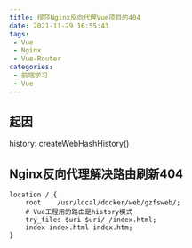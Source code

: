 ```yaml
---
title: 缪莎Nginx反向代理Vue项目的404
date: 2021-11-29 16:55:43
tags:
 - Vue
 - Nginx
 - Vue-Router
categories:
 - 前端学习
 - Vue
---
```


## 起因

  history: createWebHashHistory()


## Nginx反向代理解决路由刷新404

``` shell
location / {
	root	/usr/local/docker/web/gzfsweb/;
	# Vue工程用的路由是history模式
	try_files $uri $uri/ /index.html;
	index index.html index.htm;
}
```

